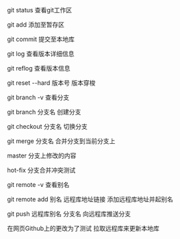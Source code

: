 git status        查看git工作区

git add            添加至暂存区

git commit     提交至本地库

git log             查看版本详细信息

git reflog        查看版本信息

git reset --hard 版本号               版本穿梭



git branch -v          查看分支

git branch 分支名          创建分支

git checkout 分支名       切换分支

git merge 分支名            合并分支到当前分支上

master 分支上修改的内容

hot-fix 分支合并冲突测试



git remote -v                   查看别名

git remote add 别名 远程库地址链接           添加远程库地址并起别名

git push 远程库别名 分支名                          向远程库推送分支

在网页Github上的更改为了测试 拉取远程库来更新本地库
